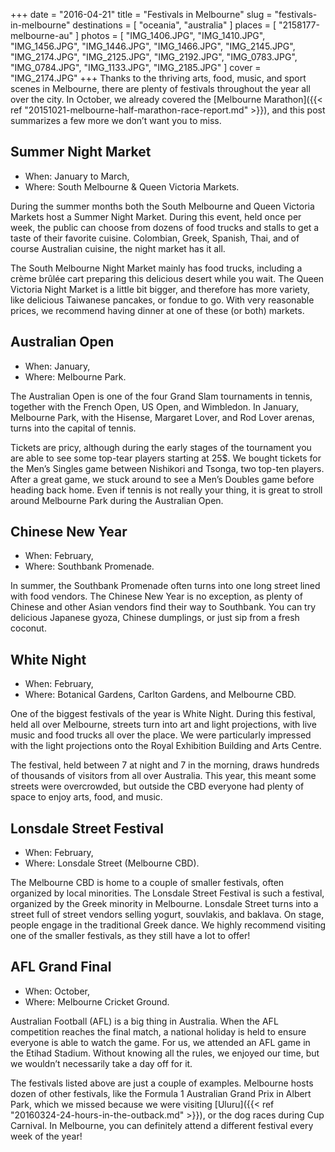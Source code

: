 +++
date    = "2016-04-21"
title   = "Festivals in Melbourne"
slug    = "festivals-in-melbourne"
destinations = [ "oceania", "australia" ]
places  = [ "2158177-melbourne-au" ]
photos  = [
  "IMG_1406.JPG", "IMG_1410.JPG", "IMG_1456.JPG", "IMG_1446.JPG", "IMG_1466.JPG",
  "IMG_2145.JPG", "IMG_2174.JPG", "IMG_2125.JPG", "IMG_2192.JPG", "IMG_0783.JPG",
  "IMG_0784.JPG", "IMG_1133.JPG", "IMG_2185.JPG"
]
cover = "IMG_2174.JPG"
+++
Thanks to the thriving arts, food, music, and sport scenes in Melbourne, there are plenty of festivals throughout the year all over the city. In October, we already covered the [Melbourne Marathon]({{< ref "20151021-melbourne-half-marathon-race-report.md" >}}), and this post summarizes a few more we don’t want you to miss.
<!--more-->

## Summer Night Market
* When: January to March,
* Where: South Melbourne & Queen Victoria Markets.

During the summer months both the South Melbourne and Queen Victoria Markets host a Summer Night Market. During this event, held once per week, the public can choose from dozens of food trucks and stalls to get a taste of their favorite cuisine. Colombian, Greek, Spanish, Thai, and of course Australian cuisine, the night market has it all.

The South Melbourne Night Market mainly has food trucks, including a crème brûlée cart preparing this delicious desert while you wait. The Queen Victoria Night Market is a little bit bigger, and therefore has more variety, like delicious Taiwanese pancakes, or fondue to go. With very reasonable prices, we recommend having dinner at one of these (or both) markets.

## Australian Open
* When: January,
* Where: Melbourne Park.

The Australian Open is one of the four Grand Slam tournaments in tennis, together with the French Open, US Open, and Wimbledon. In January, Melbourne Park, with the Hisense, Margaret Lover, and Rod Lover arenas, turns into the capital of tennis.

Tickets are pricy, although during the early stages of the tournament you are able to see some top-tear players starting at 25$. We bought tickets for the  Men’s Singles game between Nishikori and Tsonga, two top-ten players. After a great game, we stuck around to see a Men’s Doubles game before heading back home. Even if tennis is not really your thing, it is great to stroll around Melbourne Park during the Australian Open.

## Chinese New Year
* When: February,
* Where: Southbank Promenade.

In summer, the Southbank Promenade often turns into one long street lined with food vendors. The Chinese New Year is no exception, as plenty of Chinese and other Asian vendors find their way to Southbank. You can try delicious Japanese gyoza, Chinese dumplings, or just sip from a fresh coconut.

## White Night
* When: February,
* Where: Botanical Gardens, Carlton Gardens, and Melbourne CBD.

One of the biggest festivals of the year is White Night. During this festival, held all over Melbourne, streets turn into art and light projections, with live music and food trucks all over the place. We were particularly impressed with the light projections onto the Royal Exhibition Building and Arts Centre.

The festival, held between 7 at night and 7 in the morning, draws hundreds of thousands of visitors from all over Australia. This year, this meant some streets were overcrowded, but outside the CBD everyone had plenty of space to enjoy arts, food, and music.

## Lonsdale Street Festival
* When: February,
* Where: Lonsdale Street (Melbourne CBD).

The Melbourne CBD is home to a couple of smaller festivals, often organized by local minorities. The Lonsdale Street Festival is such a festival, organized by the Greek minority in Melbourne. Lonsdale Street turns into a street full of street vendors selling yogurt, souvlakis, and baklava. On stage, people engage in the traditional Greek dance. We highly recommend visiting one of the smaller festivals, as they still have a lot to offer!

## AFL Grand Final
* When: October,
* Where: Melbourne Cricket Ground.

Australian Football (AFL) is a big thing in Australia. When the AFL competition reaches the final match, a national holiday is held to ensure everyone is able to watch the game. For us, we attended an AFL game in the Etihad Stadium. Without knowing all the rules, we enjoyed our time, but we wouldn’t necessarily take a day off for it.

The festivals listed above are just a couple of examples. Melbourne hosts dozen of other festivals, like the Formula 1 Australian Grand Prix in Albert Park, which we missed because we were visiting [Uluru]({{< ref "20160324-24-hours-in-the-outback.md" >}}), or the dog races during Cup Carnival. In Melbourne, you can definitely attend a different festival every week of the year!